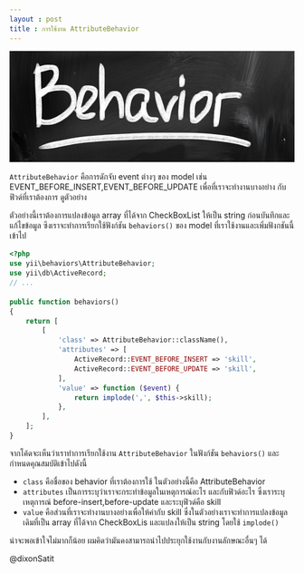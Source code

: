 ```yaml
---
layout : post
title : การใช้งาน AttributeBehavior
---
```


![](/img/thumbnail/attribute-behavior.jpg)

`AttributeBehavior` คือการดักจับ event ต่างๆ ของ model เช่น EVENT_BEFORE_INSERT,EVENT_BEFORE_UPDATE เพื่อที่เราจะทำงานบางอย่าง กับฟิวด์ที่เราต้องการ ดูตัวอย่าง

ตัวอย่างนี้เราต้องการแปลงข้อมูล array ที่ได้จาก CheckBoxList ให้เป็น string ก่อนบันทึกและแก้ไขข้อมูล ซึงเราจะทำการเรียกใช้ฟังก์ชัน `behaviors()`  ของ model ที่เราใช้งานและเพิ่มฟังกชันนี้เข้าไป


```php
<?php
use yii\behaviors\AttributeBehavior;
use yii\db\ActiveRecord;
// ...

public function behaviors()
{
    return [
        [
            'class' => AttributeBehavior::className(),
            'attributes' => [
                ActiveRecord::EVENT_BEFORE_INSERT => 'skill',
                ActiveRecord::EVENT_BEFORE_UPDATE => 'skill',
            ],
            'value' => function ($event) {
                return implode(',', $this->skill);
            },
        ],
    ];
}
```
จากโค้ดจะเห็นว่าเราทำการเรียกใช้งาน `AttributeBehavior` ในฟังก์ชัน `behaviors()` และกำหนดคุณสมบัติเข้าไปดังนี้

- `class` คือชื่อของ behavior ที่เราต้องการใช้ ในตัวอย่างนี้คือ AttributeBehavior
- `attributes` เป็นการระบุว่าเราจะกระทำข้อมูลในเหตุการณ์อะไร และกับฟิวด์อะไร ซึ่งเราระบุเหตุการณ์ before-insert,before-update และระบุฟิวด์คือ skill
- `value` คือส่วนที่เราจะทำงานบางอย่างเพื่อให้ค่ากับ skill ซึ่งในตัวอย่างเราจะทำการแปลงข้อมูลเดิมที่เป็น array ที่ได้จาก CheckBoxLis และแปลงให้เป็น string โดยใช้ `implode()`

น่าจะพอเข้าใจไม่มากก็น้อย ผมคิดว่ามันคงสามารถนำไปประยุกใช้งานกับงานลักษณะอื่นๆ ได้

@dixonSatit
